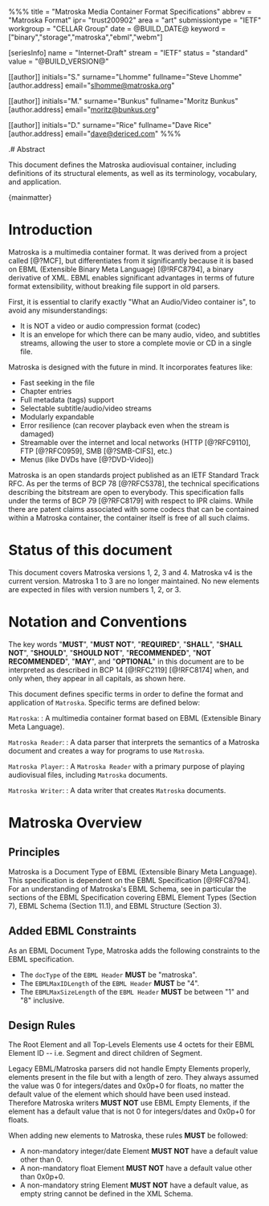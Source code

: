 %%%
title = "Matroska Media Container Format Specifications"
abbrev = "Matroska Format"
ipr= "trust200902"
area = "art"
submissiontype = "IETF"
workgroup = "CELLAR Group"
date = @BUILD_DATE@
keyword = ["binary","storage","matroska","ebml","webm"]

[seriesInfo]
name = "Internet-Draft"
stream = "IETF"
status = "standard"
value = "@BUILD_VERSION@"

[[author]]
initials="S."
surname="Lhomme"
fullname="Steve Lhomme"
  [author.address]
  email="slhomme@matroska.org"

[[author]]
initials="M."
surname="Bunkus"
fullname="Moritz Bunkus"
  [author.address]
  email="moritz@bunkus.org"

[[author]]
initials="D."
surname="Rice"
fullname="Dave Rice"
  [author.address]
  email="dave@dericed.com"
%%%

.# Abstract

This document defines the Matroska audiovisual container, including definitions of its structural elements,
as well as its terminology, vocabulary, and application.

{mainmatter}

# Introduction

Matroska is a multimedia container format. It was derived from a project called [@?MCF],
but differentiates from it significantly because it is based on EBML (Extensible Binary Meta Language) [@!RFC8794],
a binary derivative of XML. EBML enables significant advantages in terms of future format extensibility,
without breaking file support in old parsers.

First, it is essential to clarify exactly "What an Audio/Video container is", to avoid any misunderstandings:

- It is NOT a video or audio compression format (codec)
- It is an envelope for which there can be many audio, video, and subtitles streams,
  allowing the user to store a complete movie or CD in a single file.

Matroska is designed with the future in mind. It incorporates features like:

- Fast seeking in the file
- Chapter entries
- Full metadata (tags) support
- Selectable subtitle/audio/video streams
- Modularly expandable
- Error resilience (can recover playback even when the stream is damaged)
- Streamable over the internet and local networks (HTTP [@?RFC9110], FTP [@?RFC0959], SMB [@?SMB-CIFS], etc.)
- Menus (like DVDs have [@?DVD-Video])

Matroska is an open standards project published as an IETF Standard Track RFC.
As per the terms of BCP 78 [@?RFC5378], the technical specifications describing the bitstream are open to everybody.
This specification falls under the terms of BCP 79 [@?RFC8179] with respect to IPR claims.
 While there are patent claims associated with some codecs that can be contained within
a Matroska container, the container itself is free of all such claims.

# Status of this document

This document covers Matroska versions 1, 2, 3 and 4. Matroska v4 is the current version.
Matroska 1 to 3 are no longer maintained. No new elements are expected in files with version numbers 1, 2, or 3.

# Notation and Conventions

The key words "**MUST**", "**MUST NOT**",
"**REQUIRED**", "**SHALL**", "**SHALL NOT**",
"**SHOULD**", "**SHOULD NOT**",
"**RECOMMENDED**", "**NOT RECOMMENDED**",
"**MAY**", and "**OPTIONAL**" in this document are to be interpreted as
described in BCP 14 [@!RFC2119] [@!RFC8174]
when, and only when, they appear in all capitals, as shown here.

This document defines specific terms in order to define the format and application of `Matroska`.
Specific terms are defined below:

`Matroska`:
: A multimedia container format based on EBML (Extensible Binary Meta Language).

`Matroska Reader`:
: A data parser that interprets the semantics of a Matroska document and creates a way for programs to use `Matroska`.

`Matroska Player`:
: A `Matroska Reader` with a primary purpose of playing audiovisual files, including `Matroska` documents.

`Matroska Writer`:
: A data writer that creates `Matroska` documents.

# Matroska Overview

## Principles

Matroska is a Document Type of EBML (Extensible Binary Meta Language).
This specification is dependent on the EBML Specification [@!RFC8794].
For an understanding of Matroska's EBML Schema, see in particular the sections of the EBML Specification covering
EBML Element Types (Section 7),
EBML Schema (Section 11.1),
and EBML Structure (Section 3).

## Added EBML Constraints

As an EBML Document Type, Matroska adds the following constraints to the EBML specification.

- The `docType` of the `EBML Header` **MUST** be "matroska".
- The `EBMLMaxIDLength` of the `EBML Header` **MUST** be "4".
- The `EBMLMaxSizeLength` of the `EBML Header` **MUST** be between "1" and "8" inclusive.

## Design Rules

The Root Element and all Top-Levels Elements use 4 octets for their EBML Element ID -- i.e. Segment and direct children of Segment.

Legacy EBML/Matroska parsers did not handle Empty Elements properly, elements present in the file but with a length of zero.
They always assumed the value was 0 for integers/dates and 0x0p+0 for floats, no matter the default value of the element which should have been used instead.
Therefore Matroska writers **MUST NOT** use EBML Empty Elements, if the element has a default value that is not 0 for integers/dates and 0x0p+0 for floats.

When adding new elements to Matroska, these rules **MUST** be followed:

* A non-mandatory integer/date Element **MUST NOT** have a default value other than 0.
* A non-mandatory float Element **MUST NOT** have a default value other than 0x0p+0.
* A non-mandatory string Element  **MUST NOT** have a default value, as empty string cannot be defined in the XML Schema.

